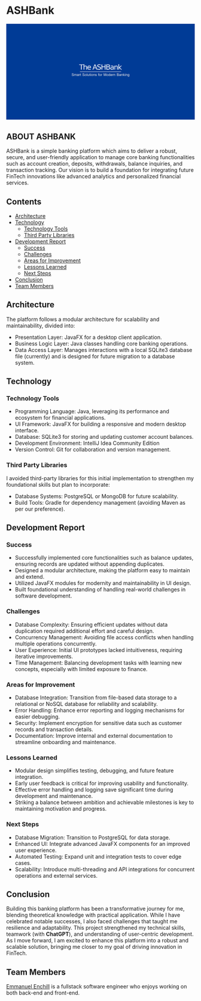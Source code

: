 # ASHBank
![AshBank Banner](src/com/ashbank/resources/photos/ashbank/github_banner.png)


## ABOUT ASHBANK
ASHBank is a simple banking platform which aims to deliver a robust, secure, and user-friendly application to manage core banking functionalities such as account creation, deposits, withdrawals, balance inquiries, and transaction tracking. Our vision is to build a foundation for integrating future FinTech innovations like advanced analytics and personalized financial services.

## Contents
- [Architecture](#architecture)
- [Technology](#technology)
  - [Technology Tools](#technology-tools)
  - [Third Party Libraries](#third-party-libraries)
- [Development Report](#development-report)
  - [Success](#success)
  - [Challenges](#challenges)
  - [Areas for Improvement](#areas-for-improvement)
  - [Lessons Learned](#lessons-learned)
  - [Next Steps](#next-steps)
- [Conclusion](#conclusion)
- [Team Members](#team-members)

## Architecture
The platform follows a modular architecture for scalability and maintainability, divided into:
- Presentation Layer: JavaFX for a desktop client application.
- Business Logic Layer: Java classes handling core banking operations.
- Data Access Layer: Manages interactions with a local SQLite3 database file (currently) and is designed for future migration to a database system.

## Technology
### Technology Tools
- Programming Language: Java, leveraging its performance and ecosystem for financial applications.
- UI Framework: JavaFX for building a responsive and modern desktop interface.
- Database: SQLite3 for storing and updating customer account balances.
- Development Environment: IntelliJ Idea Community Edition
- Version Control: Git for collaboration and version management.

### Third Party Libraries
I avoided third-party libraries for this initial implementation to strengthen my foundational skills but plan to incorporate:
- Database Systems: PostgreSQL or MongoDB for future scalability.
- Build Tools: Gradle for dependency management (avoiding Maven as per our preference).

## Development Report
### Success
- Successfully implemented core functionalities such as balance updates, ensuring records are updated without appending duplicates.
- Designed a modular architecture, making the platform easy to maintain and extend.
- Utilized JavaFX modules for modernity and maintainability in UI design.
- Built foundational understanding of handling real-world challenges in software development.

### Challenges
- Database Complexity: Ensuring efficient updates without data duplication required additional effort and careful design.
- Concurrency Management: Avoiding file access conflicts when handling multiple operations concurrently.
- User Experience: Initial UI prototypes lacked intuitiveness, requiring iterative improvements.
- Time Management: Balancing development tasks with learning new concepts, especially with limited exposure to finance.

### Areas for Improvement
- Database Integration: Transition from file-based data storage to a relational or NoSQL database for reliability and scalability.
- Error Handling: Enhance error reporting and logging mechanisms for easier debugging.
- Security: Implement encryption for sensitive data such as customer records and transaction details.
- Documentation: Improve internal and external documentation to streamline onboarding and maintenance.

### Lessons Learned
- Modular design simplifies testing, debugging, and future feature integration.
- Early user feedback is critical for improving usability and functionality.
- Effective error handling and logging save significant time during development and maintenance.
- Striking a balance between ambition and achievable milestones is key to maintaining motivation and progress.

### Next Steps
- Database Migration: Transition to PostgreSQL for data storage.
- Enhanced UI: Integrate advanced JavaFX components for an improved user experience.
- Automated Testing: Expand unit and integration tests to cover edge cases.
- Scalability: Introduce multi-threading and API integrations for concurrent operations and external services.

## Conclusion
Building this banking platform has been a transformative journey for me, blending theoretical knowledge with practical application. While I have celebrated notable successes, I also faced challenges that taught me resilience and adaptability.
This project strengthened my technical skills, teamwork (with **ChatGPT**), and understanding of user-centric development.
As I move forward, I am excited to enhance this platform into a robust and scalable solution, bringing me closer to my goal of driving innovation in FinTech.

## Team Members
[Emmanuel Enchill](https://github.com/Ashdof) is a fullstack software engineer who enjoys working on both back-end and front-end.